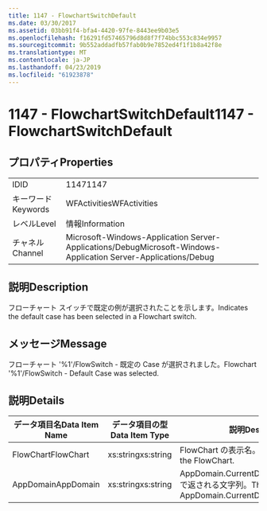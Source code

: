 ```yaml
---
title: 1147 - FlowchartSwitchDefault
ms.date: 03/30/2017
ms.assetid: 03bb91f4-bfa4-4420-97fe-8443ee9b03e5
ms.openlocfilehash: f16291fd57465796d8d8f7f74bbc553c834e9957
ms.sourcegitcommit: 9b552addadfb57fab0b9e7852ed4f1f1b8a42f8e
ms.translationtype: MT
ms.contentlocale: ja-JP
ms.lasthandoff: 04/23/2019
ms.locfileid: "61923878"
---
```

# <a name="1147---flowchartswitchdefault"></a><span data-ttu-id="f72af-102">1147 - FlowchartSwitchDefault</span><span class="sxs-lookup"><span data-stu-id="f72af-102">1147 - FlowchartSwitchDefault</span></span>
## <a name="properties"></a><span data-ttu-id="f72af-103">プロパティ</span><span class="sxs-lookup"><span data-stu-id="f72af-103">Properties</span></span>  
  
|||  
|-|-|  
|<span data-ttu-id="f72af-104">ID</span><span class="sxs-lookup"><span data-stu-id="f72af-104">ID</span></span>|<span data-ttu-id="f72af-105">1147</span><span class="sxs-lookup"><span data-stu-id="f72af-105">1147</span></span>|  
|<span data-ttu-id="f72af-106">キーワード</span><span class="sxs-lookup"><span data-stu-id="f72af-106">Keywords</span></span>|<span data-ttu-id="f72af-107">WFActivities</span><span class="sxs-lookup"><span data-stu-id="f72af-107">WFActivities</span></span>|  
|<span data-ttu-id="f72af-108">レベル</span><span class="sxs-lookup"><span data-stu-id="f72af-108">Level</span></span>|<span data-ttu-id="f72af-109">情報</span><span class="sxs-lookup"><span data-stu-id="f72af-109">Information</span></span>|  
|<span data-ttu-id="f72af-110">チャネル</span><span class="sxs-lookup"><span data-stu-id="f72af-110">Channel</span></span>|<span data-ttu-id="f72af-111">Microsoft-Windows-Application Server-Applications/Debug</span><span class="sxs-lookup"><span data-stu-id="f72af-111">Microsoft-Windows-Application Server-Applications/Debug</span></span>|  
  
## <a name="description"></a><span data-ttu-id="f72af-112">説明</span><span class="sxs-lookup"><span data-stu-id="f72af-112">Description</span></span>  
 <span data-ttu-id="f72af-113">フローチャート スイッチで既定の例が選択されたことを示します。</span><span class="sxs-lookup"><span data-stu-id="f72af-113">Indicates the default case has been selected in a Flowchart switch.</span></span>  
  
## <a name="message"></a><span data-ttu-id="f72af-114">メッセージ</span><span class="sxs-lookup"><span data-stu-id="f72af-114">Message</span></span>  
 <span data-ttu-id="f72af-115">フローチャート '%1'/FlowSwitch - 既定の Case が選択されました。</span><span class="sxs-lookup"><span data-stu-id="f72af-115">Flowchart '%1'/FlowSwitch - Default Case was selected.</span></span>  
  
## <a name="details"></a><span data-ttu-id="f72af-116">説明</span><span class="sxs-lookup"><span data-stu-id="f72af-116">Details</span></span>  
  
|<span data-ttu-id="f72af-117">データ項目名</span><span class="sxs-lookup"><span data-stu-id="f72af-117">Data Item Name</span></span>|<span data-ttu-id="f72af-118">データ項目の型</span><span class="sxs-lookup"><span data-stu-id="f72af-118">Data Item Type</span></span>|<span data-ttu-id="f72af-119">説明</span><span class="sxs-lookup"><span data-stu-id="f72af-119">Description</span></span>|  
|--------------------|--------------------|-----------------|  
|<span data-ttu-id="f72af-120">FlowChart</span><span class="sxs-lookup"><span data-stu-id="f72af-120">FlowChart</span></span>|<span data-ttu-id="f72af-121">xs:string</span><span class="sxs-lookup"><span data-stu-id="f72af-121">xs:string</span></span>|<span data-ttu-id="f72af-122">FlowChart の表示名。</span><span class="sxs-lookup"><span data-stu-id="f72af-122">The display name of the FlowChart.</span></span>|  
|<span data-ttu-id="f72af-123">AppDomain</span><span class="sxs-lookup"><span data-stu-id="f72af-123">AppDomain</span></span>|<span data-ttu-id="f72af-124">xs:string</span><span class="sxs-lookup"><span data-stu-id="f72af-124">xs:string</span></span>|<span data-ttu-id="f72af-125">AppDomain.CurrentDomain.FriendlyName で返される文字列。</span><span class="sxs-lookup"><span data-stu-id="f72af-125">The string returned by AppDomain.CurrentDomain.FriendlyName.</span></span>|
